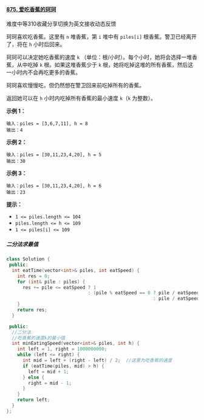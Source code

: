 #### [875. 爱吃香蕉的珂珂](https://leetcode.cn/problems/koko-eating-bananas/)

难度中等310收藏分享切换为英文接收动态反馈

珂珂喜欢吃香蕉。这里有 `n` 堆香蕉，第 `i` 堆中有 `piles[i]` 根香蕉。警卫已经离开了，将在 `h` 小时后回来。

珂珂可以决定她吃香蕉的速度 `k` （单位：根/小时）。每个小时，她将会选择一堆香蕉，从中吃掉 `k` 根。如果这堆香蕉少于 `k` 根，她将吃掉这堆的所有香蕉，然后这一小时内不会再吃更多的香蕉。 

珂珂喜欢慢慢吃，但仍然想在警卫回来前吃掉所有的香蕉。

返回她可以在 `h` 小时内吃掉所有香蕉的最小速度 `k`（`k` 为整数）。

 



**示例 1：**

```
输入：piles = [3,6,7,11], h = 8
输出：4
```

**示例 2：**

```
输入：piles = [30,11,23,4,20], h = 5
输出：30
```

**示例 3：**

```
输入：piles = [30,11,23,4,20], h = 6
输出：23
```

 

**提示：**

- `1 <= piles.length <= 104`
- `piles.length <= h <= 109`
- `1 <= piles[i] <= 109`



##### 二分法求最值



```c++
class Solution {
 public:
  int eatTime(vector<int>& piles, int eatSpeed) {
    int res = 0;
    for (int& pile : piles) {
      res += pile <= eatSpeed ? 1
                              : (pile % eatSpeed == 0 ? pile / eatSpeed
                                                      : pile / eatSpeed + 1);
    }
    return res;
  }

 public:
  //二分法
  //吃香蕉的速度k的最小值
  int minEatingSpeed(vector<int>& piles, int h) {
    int left = 1, right = 1000000000;
    while (left <= right) {
      int mid = left + (right - left) / 2;  //这里为吃香蕉的速度
      if (eatTime(piles, mid) > h) {
        left = mid + 1;
      } else {
        right = mid - 1;
      }
    }
    return left;
  }
};
```

